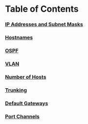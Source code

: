# Table of Contents
### [IP Addresses and Subnet Masks](https://www.example.com)
### [Hostnames]()
### [OSPF]()
### [VLAN]()
### [Number of Hosts]()
### [Trunking]()
### [Default Gateways]()
### [Port Channels]()
